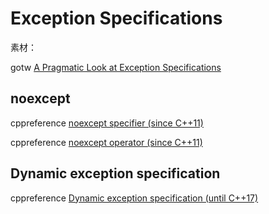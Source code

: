 # Exception Specifications

素材：

gotw [A Pragmatic Look at Exception Specifications](http://www.gotw.ca/publications/mill22.htm)



## noexcept

cppreference [noexcept specifier (since C++11)](https://en.cppreference.com/w/cpp/language/noexcept_spec) 

cppreference [noexcept operator (since C++11)](https://en.cppreference.com/w/cpp/language/noexcept) 



## Dynamic exception specification

cppreference [Dynamic exception specification (until C++17)](https://en.cppreference.com/w/cpp/language/except_spec)

